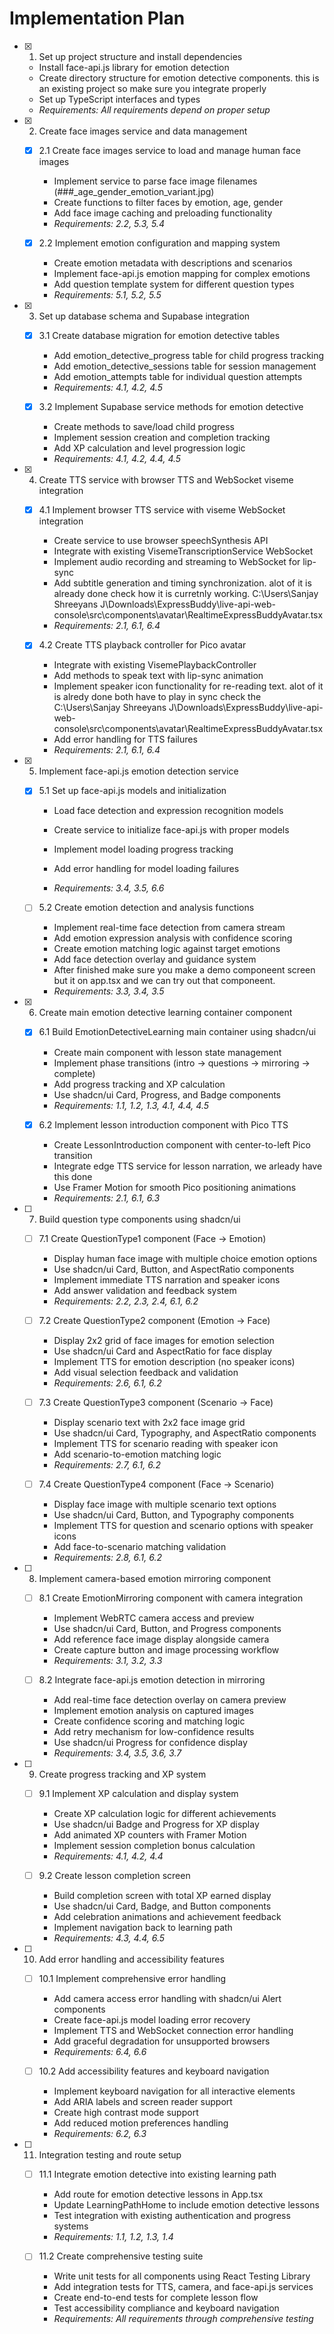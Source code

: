 # Implementation Plan

- [x] 1. Set up project structure and install dependencies





  - Install face-api.js library for emotion detection
  - Create directory structure for emotion detective components. this is an existing project so make sure you integrate properly
  - Set up TypeScript interfaces and types
  - _Requirements: All requirements depend on proper setup_

- [x] 2. Create face images service and data management






  - [x] 2.1 Create face images service to load and manage human face images


    - Implement service to parse face image filenames (###_age_gender_emotion_variant.jpg)
    - Create functions to filter faces by emotion, age, gender
    - Add face image caching and preloading functionality
    - _Requirements: 2.2, 5.3, 5.4_

  - [x] 2.2 Implement emotion configuration and mapping system


    - Create emotion metadata with descriptions and scenarios
    - Implement face-api.js emotion mapping for complex emotions
    - Add question template system for different question types
    - _Requirements: 5.1, 5.2, 5.5_

- [x] 3. Set up database schema and Supabase integration




  - [x] 3.1 Create database migration for emotion detective tables





    - Add emotion_detective_progress table for child progress tracking
    - Add emotion_detective_sessions table for session management
    - Add emotion_attempts table for individual question attempts
    - _Requirements: 4.1, 4.2, 4.5_

  - [x] 3.2 Implement Supabase service methods for emotion detective


    - Create methods to save/load child progress
    - Implement session creation and completion tracking
    - Add XP calculation and level progression logic
    - _Requirements: 4.1, 4.2, 4.4, 4.5_

- [x] 4. Create TTS service with browser TTS and WebSocket viseme integration




  - [x] 4.1 Implement browser TTS service with viseme WebSocket integration


    - Create service to use browser speechSynthesis API
    - Integrate with existing VisemeTranscriptionService WebSocket
    - Implement audio recording and streaming to WebSocket for lip-sync
    - Add subtitle generation and timing synchronization. alot of it is already done check how it is curretnly working. C:\Users\Sanjay Shreeyans J\Downloads\ExpressBuddy\live-api-web-console\src\components\avatar\RealtimeExpressBuddyAvatar.tsx
    - _Requirements: 2.1, 6.1, 6.4_

  - [x] 4.2 Create TTS playback controller for Pico avatar


    - Integrate with existing VisemePlaybackController
    - Add methods to speak text with lip-sync animation
    - Implement speaker icon functionality for re-reading text. alot of it is alredy done both have to play in sync check the C:\Users\Sanjay Shreeyans J\Downloads\ExpressBuddy\live-api-web-console\src\components\avatar\RealtimeExpressBuddyAvatar.tsx
    - Add error handling for TTS failures
    - _Requirements: 2.1, 6.1, 6.4_

- [x] 5. Implement face-api.js emotion detection service




  - [x] 5.1 Set up face-api.js models and initialization



    - Load face detection and expression recognition models
    - Create service to initialize face-api.js with proper models
    - Implement model loading progress tracking


    - Add error handling for model loading failures
    - _Requirements: 3.4, 3.5, 6.6_



  - [ ] 5.2 Create emotion detection and analysis functions


    - Implement real-time face detection from camera stream
    - Add emotion expression analysis with confidence scoring
    - Create emotion matching logic against target emotions
    - Add face detection overlay and guidance system
    - After finished make sure you make a demo componeent screen but it on app.tsx and we can try out that componeent. 
    - _Requirements: 3.3, 3.4, 3.5_

- [x] 6. Create main emotion detective learning container component




  - [x] 6.1 Build EmotionDetectiveLearning main container using shadcn/ui


    - Create main component with lesson state management
    - Implement phase transitions (intro → questions → mirroring → complete)
    - Add progress tracking and XP calculation
    - Use shadcn/ui Card, Progress, and Badge components
    - _Requirements: 1.1, 1.2, 1.3, 4.1, 4.4, 4.5_

  - [x] 6.2 Implement lesson introduction component with Pico TTS


    - Create LessonIntroduction component with center-to-left Pico transition
    - Integrate edge TTS service for lesson narration, we arleady have this done
    - Use Framer Motion for smooth Pico positioning animations
    - _Requirements: 2.1, 6.1, 6.3_

- [ ] 7. Build question type components using shadcn/ui
  - [ ] 7.1 Create QuestionType1 component (Face → Emotion)
    - Display human face image with multiple choice emotion options
    - Use shadcn/ui Card, Button, and AspectRatio components
    - Implement immediate TTS narration and speaker icons
    - Add answer validation and feedback system
    - _Requirements: 2.2, 2.3, 2.4, 6.1, 6.2_

  - [ ] 7.2 Create QuestionType2 component (Emotion → Face)
    - Display 2x2 grid of face images for emotion selection
    - Use shadcn/ui Card and AspectRatio for face display
    - Implement TTS for emotion description (no speaker icons)
    - Add visual selection feedback and validation
    - _Requirements: 2.6, 6.1, 6.2_

  - [ ] 7.3 Create QuestionType3 component (Scenario → Face)
    - Display scenario text with 2x2 face image grid
    - Use shadcn/ui Card, Typography, and AspectRatio components
    - Implement TTS for scenario reading with speaker icon
    - Add scenario-to-emotion matching logic
    - _Requirements: 2.7, 6.1, 6.2_

  - [ ] 7.4 Create QuestionType4 component (Face → Scenario)
    - Display face image with multiple scenario text options
    - Use shadcn/ui Card, Button, and Typography components
    - Implement TTS for question and scenario options with speaker icons
    - Add face-to-scenario matching validation
    - _Requirements: 2.8, 6.1, 6.2_

- [ ] 8. Implement camera-based emotion mirroring component
  - [ ] 8.1 Create EmotionMirroring component with camera integration
    - Implement WebRTC camera access and preview
    - Use shadcn/ui Card, Button, and Progress components
    - Add reference face image display alongside camera
    - Create capture button and image processing workflow
    - _Requirements: 3.1, 3.2, 3.3_

  - [ ] 8.2 Integrate face-api.js emotion detection in mirroring
    - Add real-time face detection overlay on camera preview
    - Implement emotion analysis on captured images
    - Create confidence scoring and matching logic
    - Add retry mechanism for low-confidence results
    - Use shadcn/ui Progress for confidence display
    - _Requirements: 3.4, 3.5, 3.6, 3.7_

- [ ] 9. Create progress tracking and XP system
  - [ ] 9.1 Implement XP calculation and display system
    - Create XP calculation logic for different achievements
    - Use shadcn/ui Badge and Progress for XP display
    - Add animated XP counters with Framer Motion
    - Implement session completion bonus calculation
    - _Requirements: 4.1, 4.2, 4.4_

  - [ ] 9.2 Create lesson completion screen
    - Build completion screen with total XP earned display
    - Use shadcn/ui Card, Badge, and Button components
    - Add celebration animations and achievement feedback
    - Implement navigation back to learning path
    - _Requirements: 4.3, 4.4, 6.5_

- [ ] 10. Add error handling and accessibility features
  - [ ] 10.1 Implement comprehensive error handling
    - Add camera access error handling with shadcn/ui Alert components
    - Create face-api.js model loading error recovery
    - Implement TTS and WebSocket connection error handling
    - Add graceful degradation for unsupported browsers
    - _Requirements: 6.4, 6.6_

  - [ ] 10.2 Add accessibility features and keyboard navigation
    - Implement keyboard navigation for all interactive elements
    - Add ARIA labels and screen reader support
    - Create high contrast mode support
    - Add reduced motion preferences handling
    - _Requirements: 6.2, 6.3_

- [ ] 11. Integration testing and route setup
  - [ ] 11.1 Integrate emotion detective into existing learning path
    - Add route for emotion detective lessons in App.tsx
    - Update LearningPathHome to include emotion detective lessons
    - Test integration with existing authentication and progress systems
    - _Requirements: 1.1, 1.2, 1.3, 1.4_

  - [ ] 11.2 Create comprehensive testing suite
    - Write unit tests for all components using React Testing Library
    - Add integration tests for TTS, camera, and face-api.js services
    - Create end-to-end tests for complete lesson flow
    - Test accessibility compliance and keyboard navigation
    - _Requirements: All requirements through comprehensive testing_